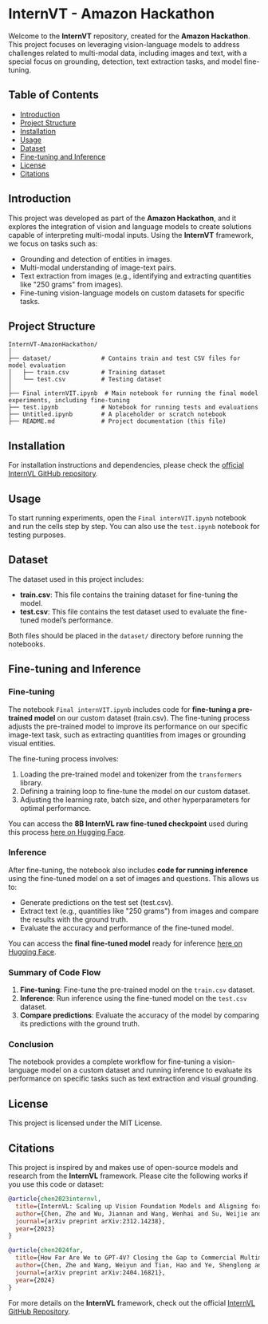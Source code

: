 # InternVT - Amazon Hackathon

Welcome to the **InternVT** repository, created for the **Amazon Hackathon**. This project focuses on leveraging vision-language models to address challenges related to multi-modal data, including images and text, with a special focus on grounding, detection, text extraction tasks, and model fine-tuning.

## Table of Contents

- [Introduction](#introduction)
- [Project Structure](#project-structure)
- [Installation](#installation)
- [Usage](#usage)
- [Dataset](#dataset)
- [Fine-tuning and Inference](#fine-tuning-and-inference)
- [License](#license)
- [Citations](#citations)

## Introduction

This project was developed as part of the **Amazon Hackathon**, and it explores the integration of vision and language models to create solutions capable of interpreting multi-modal inputs. Using the **InternVT** framework, we focus on tasks such as:

- Grounding and detection of entities in images.
- Multi-modal understanding of image-text pairs.
- Text extraction from images (e.g., identifying and extracting quantities like "250 grams" from images).
- Fine-tuning vision-language models on custom datasets for specific tasks.

## Project Structure

```
InternVT-AmazonHackathon/
│
├── dataset/              # Contains train and test CSV files for model evaluation
│   ├── train.csv         # Training dataset
│   └── test.csv          # Testing dataset
│
├── Final internVIT.ipynb  # Main notebook for running the final model experiments, including fine-tuning
├── test.ipynb            # Notebook for running tests and evaluations
├── Untitled.ipynb        # A placeholder or scratch notebook
├── README.md             # Project documentation (this file)
```

## Installation

For installation instructions and dependencies, please check the [official InternVL GitHub repository](https://github.com/OpenGVLab/InternVL).

## Usage

To start running experiments, open the `Final internVIT.ipynb` notebook and run the cells step by step. You can also use the `test.ipynb` notebook for testing purposes.

## Dataset

The dataset used in this project includes:

- **train.csv**: This file contains the training dataset for fine-tuning the model.
- **test.csv**: This file contains the test dataset used to evaluate the fine-tuned model’s performance.

Both files should be placed in the `dataset/` directory before running the notebooks.

## Fine-tuning and Inference

### Fine-tuning

The notebook `Final internVIT.ipynb` includes code for **fine-tuning a pre-trained model** on our custom dataset (train.csv). The fine-tuning process adjusts the pre-trained model to improve its performance on our specific image-text task, such as extracting quantities from images or grounding visual entities.

The fine-tuning process involves:

1. Loading the pre-trained model and tokenizer from the `transformers` library.
2. Defining a training loop to fine-tune the model on our custom dataset.
3. Adjusting the learning rate, batch size, and other hyperparameters for optimal performance.

You can access the **8B InternVL raw fine-tuned checkpoint** used during this process [here on Hugging Face](https://huggingface.co/Shreesh-Coder/interntViT-raw-finetune-Amazon).

### Inference

After fine-tuning, the notebook also includes **code for running inference** using the fine-tuned model on a set of images and questions. This allows us to:

- Generate predictions on the test set (test.csv).
- Extract text (e.g., quantities like "250 grams") from images and compare the results with the ground truth.
- Evaluate the accuracy and performance of the fine-tuned model.

You can access the **final fine-tuned model** ready for inference [here on Hugging Face](https://huggingface.co/Shreesh-Coder/internvit).

### Summary of Code Flow

1. **Fine-tuning**: Fine-tune the pre-trained model on the `train.csv` dataset.
2. **Inference**: Run inference using the fine-tuned model on the `test.csv` dataset.
3. **Compare predictions**: Evaluate the accuracy of the model by comparing its predictions with the ground truth.

### Conclusion

The notebook provides a complete workflow for fine-tuning a vision-language model on a custom dataset and running inference to evaluate its performance on specific tasks such as text extraction and visual grounding.

## License

This project is licensed under the MIT License.

## Citations

This project is inspired by and makes use of open-source models and research from the **InternVL** framework. Please cite the following works if you use this code or dataset:

```bibtex
@article{chen2023internvl,
  title={InternVL: Scaling up Vision Foundation Models and Aligning for Generic Visual-Linguistic Tasks},
  author={Chen, Zhe and Wu, Jiannan and Wang, Wenhai and Su, Weijie and Chen, Guo and Xing, Sen and Zhong, Muyan and Zhang, Qinglong and Zhu, Xizhou and Lu, Lewei and Li, Bin and Luo, Ping and Lu, Tong and Qiao, Yu and Dai, Jifeng},
  journal={arXiv preprint arXiv:2312.14238},
  year={2023}
}

@article{chen2024far,
  title={How Far Are We to GPT-4V? Closing the Gap to Commercial Multimodal Models with Open-Source Suites},
  author={Chen, Zhe and Wang, Weiyun and Tian, Hao and Ye, Shenglong and Gao, Zhangwei and Cui, Erfei and Tong, Wenwen and Hu, Kongzhi and Luo, Jiapeng and Ma, Zheng and others},
  journal={arXiv preprint arXiv:2404.16821},
  year={2024}
}
```

For more details on the **InternVL** framework, check out the official [InternVL GitHub Repository](https://github.com/OpenGVLab/InternVL).
